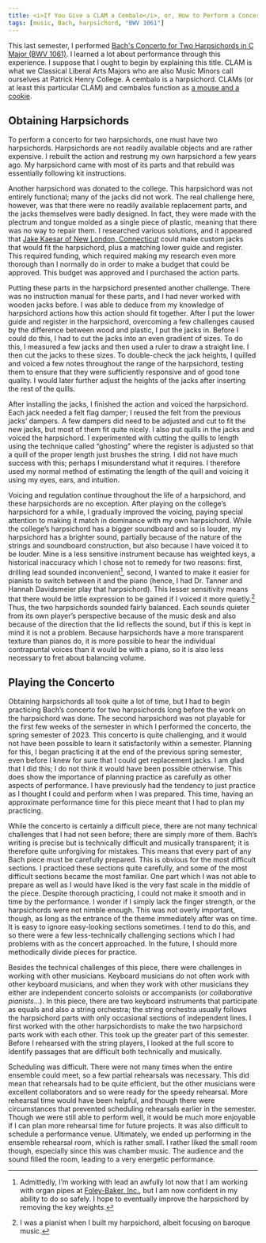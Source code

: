 ```yaml
---
title: <i>If You Give a CLAM a Cembalo</i>, or, How to Perform a Concerto
tags: [music, Bach, harpsichord, "BWV 1061"]
---
```

This last semester, I performed [Bach's Concerto for Two Harpsichords in C Major (BWV 1061)](/2023/06/28/on-double-concerto/). I learned a lot about performance through this experience. I suppose that I ought to begin by explaining this title. CLAM is what we Classical Liberal Arts Majors who are also Music Minors call ourselves at Patrick Henry College. A cembalo is a harpsichord. CLAMs (or at least this particular CLAM) and cembalos function as [a mouse and a cookie](https://en.wikipedia.org/wiki/If_You_Give_a_Mouse_a_Cookie). 

## Obtaining Harpsichords

To perform a concerto for two harpsichords, one must have two harpsichords. Harpsichords are not readily available objects and are rather expensive. I rebuilt the action and restrung my own harpsichord a few years ago. My harpsichord came with most of its parts and that rebuild was essentially following kit instructions. 

Another harpsichord was donated to the college. This harpsichord was not entirely functional; many of the jacks did not work.  The real challenge here, however, was that there were no readily available replacement parts, and the jacks themselves were badly designed. In fact, they were made with the plectrum and tongue molded as a single piece of plastic, meaning that there was no way to repair them. I researched various solutions, and it appeared that [Jake Kaesar of New London, Connecticut](http://harpsichordjacks.net/) could make custom jacks that would fit the harpsichord, plus a matching lower guide and register. This required funding, which required making my research even more thorough than I normally do in order to make a budget that could be approved. This budget was approved and I purchased the action parts. 

Putting these parts in the harpsichord presented another challenge. There was no instruction manual for these parts, and I had never worked with wooden jacks before. I was able to deduce from my knowledge of harpsichord actions how this action should fit together. After I put the lower guide and register in the harpsichord, overcoming a few challenges caused by the difference between wood and plastic, I put the jacks in. Before I could do this, I had to cut the jacks into an even gradient of sizes. To do this, I measured a few jacks and then used a ruler to draw a straight line. I then cut the jacks to these sizes. To double-check the jack heights, I quilled and voiced a few notes throughout the range of the harpsichord, testing them to ensure that they were sufficiently responsive and of good tone quality. I would later further adjust the heights of the jacks after inserting the rest of the quills. 

After installing the jacks, I finished the action and voiced the harpsichord. Each jack needed a felt flag damper; I reused the felt from the previous jacks’ dampers. A few dampers did need to be adjusted and cut to fit the new jacks, but most of them fit quite nicely. I also put quills in the jacks and voiced the harpsichord. I experimented with cutting the quills to length using the technique called “ghosting” where the register is adjusted so that a quill of the proper length just brushes the string. I did not have much success with this; perhaps I misunderstand what it requires. I therefore used my normal method of estimating the length of the quill and voicing it using my eyes, ears, and intuition. 

Voicing and regulation continue throughout the life of a harpsichord, and these harpsichords are no exception. After playing on the college’s harpsichord for a while, I gradually improved the voicing, paying special attention to making it match in dominance with my own harpsichord. While the college’s harpsichord has a bigger soundboard and so is louder, my harpsichord has a brighter sound, partially because of the nature of the strings and soundboard construction, but also because I have voiced it to be louder. Mine is a less sensitive instrument because has weighted keys, a historical inaccuracy which I chose not to remedy for two reasons: first, drilling lead sounded inconvenient[^1], second, I wanted to make it easier for pianists to switch between it and the piano (hence, I had Dr. Tanner and Hannah Davidsmeier play that harpsichord). This lesser sensitivity means that there would be little expression to be gained if I voiced it more quietly.[^2] Thus, the two harpsichords sounded fairly balanced. Each sounds quieter from its own player’s perspective because of the music desk and also because of the direction that the lid reflects the sound, but if this is kept in mind it is not a problem. Because harpsichords have a more transparent texture than pianos do, it is more possible to hear the individual contrapuntal voices than it would be with a piano, so it is also less necessary to fret about balancing volume. 

## Playing the Concerto

Obtaining harpsichords all took quite a lot of time, but I had to begin practicing Bach’s concerto for two harpsichords long before the work on the harpsichord was done. The second harpsichord was not playable for the first few weeks of the semester in which I performed the concerto, the spring semester of 2023. This concerto is quite challenging, and it would not have been possible to learn it satisfactorily within a semester. Planning for this, I began practicing it at the end of the previous spring semester, even before I knew for sure that I could get replacement jacks. I am glad that I did this; I do not think it would have been possible otherwise. This does show the importance of planning practice as carefully as other aspects of performance. I have previously had the tendency to just practice as I thought I could and perform when I was prepared. This time, having an approximate performance time for this piece meant that I had to plan my practicing. 

While the concerto is certainly a difficult piece, there are not many technical challenges that I had not seen before; there are simply more of them. Bach’s writing is precise but is technically difficult and musically transparent; it is therefore quite unforgiving for mistakes. This means that every part of any Bach piece must be carefully prepared. This is obvious for the most difficult sections. I practiced these sections quite carefully, and some of the most difficult sections became the most familiar. One part which I was not able to prepare as well as I would have liked is the very fast scale in the middle of the piece. Despite thorough practicing, I could not make it smooth and in time by the performance. I wonder if I simply lack the finger strength, or the harpsichords were not nimble enough. This was not overly important, though, as long as the entrance of the theme immediately after was on time. It is easy to ignore easy-looking sections sometimes. I tend to do this, and so there were a few less-technically challenging sections which I had problems with as the concert approached. In the future, I should more methodically divide pieces for practice.

Besides the technical challenges of this piece, there were challenges in working with other musicians. Keyboard musicians do not often work with other keyboard musicians, and when they work with other musicians they either are independent concerto soloists or accompanists (or *collaborative pianists*…). In this piece, there are two keyboard instruments that participate as equals and also a string orchestra; the string orchestra usually follows the harpsichord parts with only occasional sections of independent lines. I first worked with the other harpsichordists to make the two harpsichord parts work with each other. This took up the greater part of this semester. Before I rehearsed with the string players, I looked at the full score to identify passages that are difficult both technically and musically. 

Scheduling was difficult. There were not many times when the entire ensemble could meet, so a few partial rehearsals was necessary. This did mean that rehearsals had to be quite efficient, but the other musicians were excellent collaborators and so were ready for the speedy rehearsal. More rehearsal time would have been helpful, and though there were circumstances that prevented scheduling rehearsals earlier in the semester. Though we were still able to perform well, it would be much more enjoyable if I can plan more rehearsal time for future projects. It was also difficult to schedule a performance venue. Ultimately, we ended up performing in the ensemble rehearsal room, which is rather small. I rather liked the small room though, especially since this was chamber music. The audience and the sound filled the room, leading to a very energetic performance.


[^1]: Admittedly, I’m working with lead an awfully lot now that I am working with organ pipes at [Foley-Baker, Inc.](https://foleybaker.com/), but I am now confident in my ability to do so safely. I hope to eventually improve the harpsichord by removing the key weights. 

[^2]: I was a pianist when I built my harpsichord, albeit focusing on baroque music.
